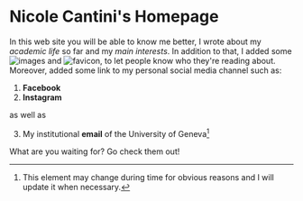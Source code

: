 # Nicole Cantini's Homepage

In this web site you will be able to know me better, I wrote about my *academic life* so far and my *main interests*.
In addition to that, I added some ![images](avatar.jpg) and ![favicon](favicon.ico), to let people know who they're reading about.
Moreover, added some link to my personal social media channel such as:
1. **Facebook**
2. **Instagram**

as well as 

3. My institutional **email** of the University of Geneva[^bignote]

What are you waiting for? Go check them out!


[^bignote]: This element may change during time for obvious reasons and I will update it when necessary.